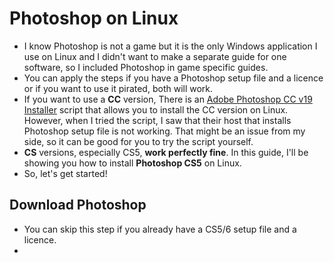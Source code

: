 # Photoshop on Linux
- I know Photoshop is not a game but it is the only Windows application I use on Linux and I didn't want to make a separate guide for one software, so I included Photoshop in game specific guides.
- You can apply the steps if you have a Photoshop setup file and a licence or if you want to use it pirated, both will work.
- If you want to use a **CC** version, There is an [Adobe Photoshop CC v19 Installer](https://github.com/Gictorbit/photoshopCClinux) script that allows you to install the CC version on Linux. However, when I tried the script, I saw that their host that installs Photoshop setup file is not working. That might be an issue from my side, so it can be good for you to try the script yourself.
- **CS** versions, especially CS5, **work perfectly fine**. In this guide, I'll be showing you how to install **Photoshop CS5** on Linux.
- So, let's get started!
## Download Photoshop
- You can skip this step if you already have a CS5/6 setup file and a licence.
- 
